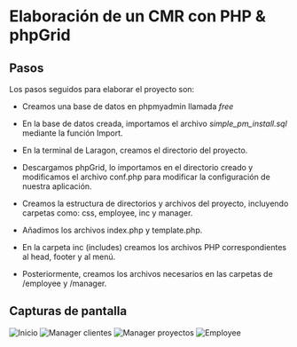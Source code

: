 # Elaboración de un CMR con PHP & phpGrid

## Pasos

Los pasos seguidos para elaborar el proyecto son:

- Creamos una base de datos en phpmyadmin llamada *free*

- En la base de datos creada, importamos el archivo *simple_pm_install.sql* mediante la función Import.

- En la terminal de Laragon, creamos el directorio del proyecto.

- Descargamos phpGrid, lo importamos en el directorio creado y modificamos el archivo conf.php para modificar la configuración de nuestra aplicación.

- Creamos la estructura de directorios y archivos del proyecto, incluyendo carpetas como: css, employee, inc y manager. 

- Añadimos los archivos index.php y template.php.

- En la carpeta inc (includes) creamos los archivos PHP correspondientes al head, footer y al menú. 

- Posteriormente, creamos los archivos necesarios en las carpetas de /employee y /manager.

## Capturas de pantalla

![Inicio](https://user-images.githubusercontent.com/91055857/150486792-6246a845-7576-4a1c-bc83-c6498de1b174.png)
![Manager clientes](https://user-images.githubusercontent.com/91055857/150487014-25bd9499-a654-473b-a48f-2a9533865866.png)
![Manager proyectos](https://user-images.githubusercontent.com/91055857/150487221-23d34cbb-ced7-44e3-9a47-b1bc8ca159b3.png)
![Employee](https://user-images.githubusercontent.com/91055857/150487396-23684295-5de5-4005-86ed-40c34224ed0d.png)
